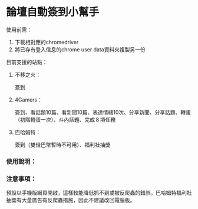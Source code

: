 # 論壇自動簽到小幫手

使用前需：

1. 下載相對應的chromedriver
2. 將已存有登入信息的chrome user data資料夾複製另一份

目前支援的站點：

1. 不移之火：

   簽到

2. 4Gamers：

   簽到、看話題10篇、看新聞10篇、表達情緒10次、分享新聞、分享話題、轉蛋（初階轉蛋一次）、斗內話題、完成８項任務

3. 巴哈姆特：

   簽到（雙倍巴幣暫時不可用）、福利社抽獎

### 使用說明：



### 注意事項：

預設以手機版網頁開啟，這樣較能降低抓不到或被反爬蟲的錯誤。巴哈姆特福利社抽獎有大量廣告有反爬蟲措施，因此不建議改回電腦版。

